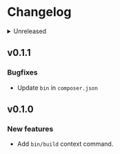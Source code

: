 # Changelog

<details>
<summary>Unreleased</summary>

### BREAKING CHANGES

### New features

### Bugfixes

</details>

## v0.1.1

### Bugfixes

- Update `bin` in `composer.json`

## v0.1.0

### New features

- Add `bin/build` context command.
